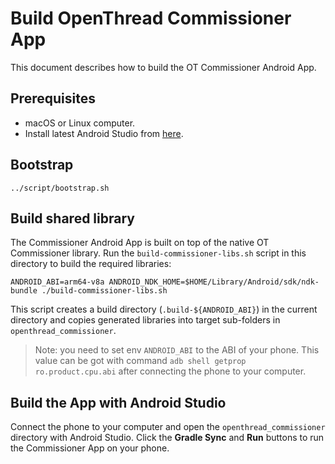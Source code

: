 # Build OpenThread Commissioner App

This document describes how to build the OT Commissioner Android App.

## Prerequisites

- macOS or Linux computer.
- Install latest Android Studio from [here](https://developer.android.com/studio).

## Bootstrap

```shell
../script/bootstrap.sh
```

## Build shared library

The Commissioner Android App is built on top of the native OT Commissioner library. Run the `build-commissioner-libs.sh` script in this directory to build the required libraries:

```shell
ANDROID_ABI=arm64-v8a ANDROID_NDK_HOME=$HOME/Library/Android/sdk/ndk-bundle ./build-commissioner-libs.sh
```

This script creates a build directory (`.build-${ANDROID_ABI}`) in the current directory and copies generated libraries into target sub-folders in `openthread_commissioner`.

> Note: you need to set env `ANDROID_ABI` to the ABI of your phone. This value can be got with command `adb shell getprop ro.product.cpu.abi` after connecting the phone to your computer.

## Build the App with Android Studio

Connect the phone to your computer and open the `openthread_commissioner` directory with Android Studio. Click the **Gradle Sync** and **Run** buttons to run the Commissioner App on your phone.
